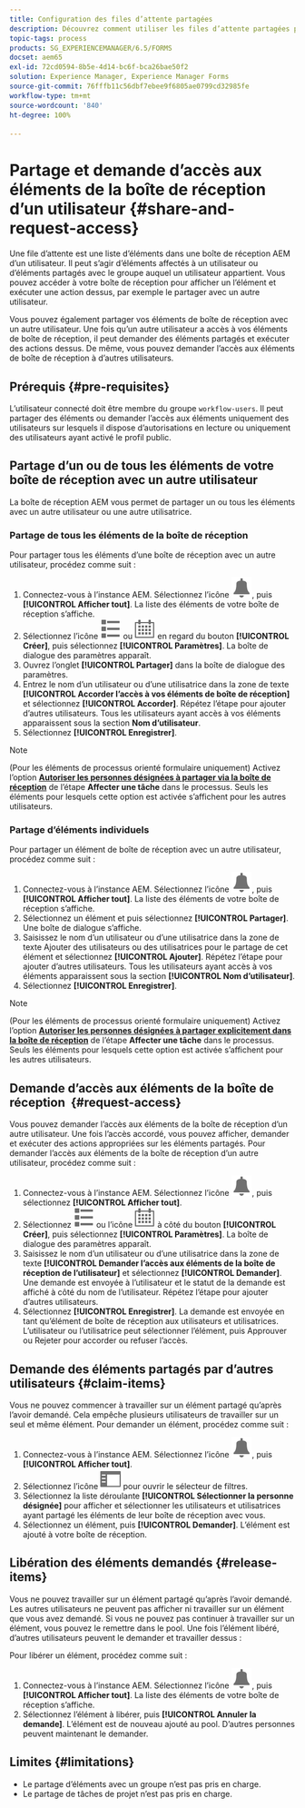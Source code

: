 ```yaml
---
title: Configuration des files d’attente partagées
description: Découvrez comment utiliser les files d’attente partagées pour les processus orientés formulaire dans AEM Forms on OSGi.
topic-tags: process
products: SG_EXPERIENCEMANAGER/6.5/FORMS
docset: aem65
exl-id: 72cd0594-8b5e-4d14-bc6f-bca26bae50f2
solution: Experience Manager, Experience Manager Forms
source-git-commit: 76fffb11c56dbf7ebee9f6805ae0799cd32985fe
workflow-type: tm+mt
source-wordcount: '840'
ht-degree: 100%

---
```


# Partage et demande d’accès aux éléments de la boîte de réception d’un utilisateur {#share-and-request-access}

Une file d’attente est une liste d’éléments dans une boîte de réception AEM d’un utilisateur. Il peut s’agir d’éléments affectés à un utilisateur ou d’éléments partagés avec le groupe auquel un utilisateur appartient. Vous pouvez accéder à votre boîte de réception pour afficher un l’élément et exécuter une action dessus, par exemple le partager avec un autre utilisateur.

Vous pouvez également partager vos éléments de boîte de réception avec un autre utilisateur. Une fois qu’un autre utilisateur a accès à vos éléments de boîte de réception, il peut demander des éléments partagés et exécuter des actions dessus. De même, vous pouvez demander l’accès aux éléments de boîte de réception à d’autres utilisateurs.

## Prérequis {#pre-requisites}

L’utilisateur connecté doit être membre du groupe `workflow-users`. Il peut partager des éléments ou demander l’accès aux éléments uniquement des utilisateurs sur lesquels il dispose d’autorisations en lecture ou uniquement des utilisateurs ayant activé le profil public.

## Partage d’un ou de tous les éléments de votre boîte de réception avec un autre utilisateur

La boîte de réception AEM vous permet de partager un ou tous les éléments avec un autre utilisateur ou une autre utilisatrice.

### Partage de tous les éléments de la boîte de réception

Pour partager tous les éléments d’une boîte de réception avec un autre utilisateur, procédez comme suit :

1. Connectez-vous à l’instance AEM. Sélectionnez l’icône ![Boîte de réception](assets/bell.svg), puis **[!UICONTROL Afficher tout]**. La liste des éléments de votre boîte de réception s’affiche.
1. Sélectionnez l’icône ![Sélecteur de vue](assets/viewlist.svg) ou ![Sélecteur de vue](assets/calendar.svg) en regard du bouton **[!UICONTROL Créer]**, puis sélectionnez **[!UICONTROL Paramètres]**. La boîte de dialogue des paramètres apparaît.
1. Ouvrez l’onglet **[!UICONTROL Partager]** dans la boîte de dialogue des paramètres.
1. Entrez le nom d’un utilisateur ou d’une utilisatrice dans la zone de texte **[!UICONTROL Accorder l’accès à vos éléments de boîte de réception]** et sélectionnez **[!UICONTROL Accorder]**. Répétez l’étape pour ajouter d’autres utilisateurs. Tous les utilisateurs ayant accès à vos éléments apparaissent sous la section **Nom d’utilisateur**.
1. Sélectionnez **[!UICONTROL Enregistrer]**.

>[!NOTE]
>
>(Pour les éléments de processus orienté formulaire uniquement) Activez l’option **[Autoriser les personnes désignées à partager via la boîte de réception](aem-forms-workflow-step-reference.md)** de l’étape **Affecter une tâche** dans le processus. Seuls les éléments pour lesquels cette option est activée s’affichent pour les autres utilisateurs.

### Partage d’éléments individuels

Pour partager un élément de boîte de réception avec un autre utilisateur, procédez comme suit :

1. Connectez-vous à l’instance AEM. Sélectionnez l’icône ![Boîte de réception](assets/bell.svg), puis **[!UICONTROL Afficher tout]**. La liste des éléments de votre boîte de réception s’affiche.
1. Sélectionnez un élément et puis sélectionnez **[!UICONTROL Partager]**. Une boîte de dialogue s’affiche.
1. Saisissez le nom d’un utilisateur ou d’une utilisatrice dans la zone de texte Ajouter des utilisateurs ou des utilisatrices pour le partage de cet élément et sélectionnez **[!UICONTROL Ajouter]**. Répétez l’étape pour ajouter d’autres utilisateurs. Tous les utilisateurs ayant accès à vos éléments apparaissent sous la section **[!UICONTROL Nom d’utilisateur]**.
1. Sélectionnez **[!UICONTROL Enregistrer]**.


>[!NOTE]
>
>(Pour les éléments de processus orienté formulaire uniquement) Activez l’option **[Autoriser les personnes désignées à partager explicitement dans la boîte de réception](aem-forms-workflow-step-reference.md)** de l’étape **Affecter une tâche** dans le processus. Seuls les éléments pour lesquels cette option est activée s’affichent pour les autres utilisateurs.

## Demande d’accès aux éléments de la boîte de réception  {#request-access}

Vous pouvez demander l’accès aux éléments de la boîte de réception d’un autre utilisateur. Une fois l’accès accordé, vous pouvez afficher, demander et exécuter des actions appropriées sur les éléments partagés. Pour demander l’accès aux éléments de la boîte de réception d’un autre utilisateur, procédez comme suit :

1. Connectez-vous à l’instance AEM. Sélectionnez l’icône ![Sélecteur de vue](assets/bell.svg), puis sélectionnez **[!UICONTROL Afficher tout]**.
1. Sélectionnez ![Sélecteur de vue](assets/viewlist.svg) ou l’icône ![Sélecteur de vue](assets/calendar.svg) à côté du bouton **[!UICONTROL Créer]**, puis sélectionnez **[!UICONTROL Paramètres]**. La boîte de dialogue des paramètres apparaît.
1. Saisissez le nom d’un utilisateur ou d’une utilisatrice dans la zone de texte **[!UICONTROL Demander l’accès aux éléments de la boîte de réception de l’utilisateur]** et sélectionnez **[!UICONTROL Demander]**. Une demande est envoyée à l’utilisateur et le statut de la demande est affiché à côté du nom de l’utilisateur. Répétez l’étape pour ajouter d’autres utilisateurs.
1. Sélectionnez **[!UICONTROL Enregistrer]**. La demande est envoyée en tant qu’élément de boîte de réception aux utilisateurs et utilisatrices. L’utilisateur ou l’utilisatrice peut sélectionner l’élément, puis Approuver ou Rejeter pour accorder ou refuser l’accès.


## Demande des éléments partagés par d’autres utilisateurs {#claim-items}

Vous ne pouvez commencer à travailler sur un élément partagé qu’après l’avoir demandé. Cela empêche plusieurs utilisateurs de travailler sur un seul et même élément. Pour demander un élément, procédez comme suit :

1. Connectez-vous à l’instance AEM. Sélectionnez l’icône ![Boîte de réception](assets/bell.svg), puis **[!UICONTROL Afficher tout]**.
1. Sélectionnez l’icône ![Contenu uniquement](assets/railleft.svg) pour ouvrir le sélecteur de filtres.
1. Sélectionnez la liste déroulante **[!UICONTROL Sélectionner la personne désignée]** pour afficher et sélectionner les utilisateurs et utilisatrices ayant partagé les éléments de leur boîte de réception avec vous.
1. Sélectionnez un élément, puis **[!UICONTROL Demander]**. L’élément est ajouté à votre boîte de réception.

## Libération des éléments demandés {#release-items}

Vous ne pouvez travailler sur un élément partagé qu’après l’avoir demandé. Les autres utilisateurs ne peuvent pas afficher ni travailler sur un élément que vous avez demandé. Si vous ne pouvez pas continuer à travailler sur un élément, vous pouvez le remettre dans le pool. Une fois l’élément libéré, d’autres utilisateurs peuvent le demander et travailler dessus :

Pour libérer un élément, procédez comme suit :

1. Connectez-vous à l’instance AEM. Sélectionnez l’icône ![Boîte de réception](assets/bell.svg), puis **[!UICONTROL Afficher tout]**. La liste des éléments de votre boîte de réception s’affiche.
1. Sélectionnez l’élément à libérer, puis **[!UICONTROL Annuler la demande]**. L’élément est de nouveau ajouté au pool. D’autres personnes peuvent maintenant le demander.

## Limites {#limitations}

* Le partage d’éléments avec un groupe n’est pas pris en charge.
* Le partage de tâches de projet n’est pas pris en charge.
